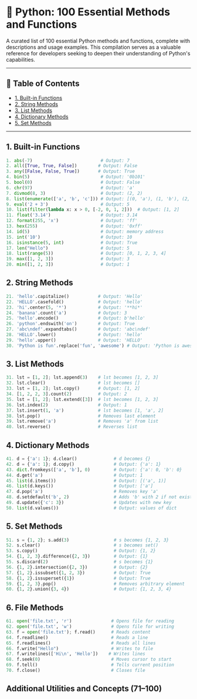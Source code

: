 
# 🐍 Python: 100 Essential Methods and Functions

A curated list of 100 essential Python methods and functions, complete with descriptions and usage examples. This compilation serves as a valuable reference for developers seeking to deepen their understanding of Python's capabilities.

---

## 📌 Table of Contents

- [1. Built-in Functions](#1-built-in-functions)
- [2. String Methods](#2-string-methods)
- [3. List Methods](#3-list-methods)
- [4. Dictionary Methods](#4-dictionary-methods)
- [5. Set Methods](#5-set-methods)

---

## 1. Built-in Functions

```python
1. abs(-7)                          # Output: 7
2. all([True, True, False])        # Output: False
3. any([False, False, True])       # Output: True
4. bin(5)                           # Output: '0b101'
5. bool(0)                          # Output: False
6. chr(97)                          # Output: 'a'
7. divmod(8, 3)                     # Output: (2, 2)
8. list(enumerate(['a', 'b', 'c'])) # Output: [(0, 'a'), (1, 'b'), (2, 'c')]
9. eval('2 + 3')                    # Output: 5
10. list(filter(lambda x: x > 0, [-2, 0, 1, 2]))  # Output: [1, 2]
11. float('3.14')                   # Output: 3.14
12. format(255, 'x')                # Output: 'ff'
13. hex(255)                        # Output: '0xff'
14. id(5)                           # Output: memory address
15. int('10')                       # Output: 10
16. isinstance(5, int)              # Output: True
17. len("Hello")                    # Output: 5
18. list(range(5))                  # Output: [0, 1, 2, 3, 4]
19. max([1, 2, 3])                  # Output: 3
20. min([1, 2, 3])                  # Output: 1
```

## 2. String Methods

```python
21. 'hello'.capitalize()           # Output: 'Hello'
22. 'HELLO'.casefold()             # Output: 'hello'
23. 'hi'.center(5, '*')            # Output: '**hi*'
24. 'banana'.count('a')            # Output: 3
25. 'hello'.encode()               # Output: b'hello'
26. 'python'.endswith('on')        # Output: True
27. 'abc\ndef'.expandtabs()        # Output: 'abc\ndef'
28. 'HELLO'.lower()                # Output: 'hello'
29. 'hello'.upper()                # Output: 'HELLO'
30. 'Python is fun'.replace('fun', 'awesome') # Output: 'Python is awesome'
```

## 3. List Methods

```python
31. lst = [1, 2]; lst.append(3)    # lst becomes [1, 2, 3]
32. lst.clear()                    # lst becomes []
33. lst = [1, 2]; lst.copy()       # Output: [1, 2]
34. [1, 2, 2, 3].count(2)          # Output: 2
35. lst = [1, 2]; lst.extend([3])  # lst becomes [1, 2, 3]
36. lst.index(2)                   # Output: 1
37. lst.insert(1, 'a')             # lst becomes [1, 'a', 2]
38. lst.pop()                      # Removes last element
39. lst.remove('a')                # Removes 'a' from list
40. lst.reverse()                  # Reverses list
```

## 4. Dictionary Methods

```python
41. d = {'a': 1}; d.clear()              # d becomes {}
42. d = {'a': 1}; d.copy()               # Output: {'a': 1}
43. dict.fromkeys(['a', 'b'], 0)         # Output: {'a': 0, 'b': 0}
44. d.get('a')                           # Output: 1
45. list(d.items())                      # Output: [('a', 1)]
46. list(d.keys())                       # Output: ['a']
47. d.pop('a')                           # Removes key 'a'
48. d.setdefault('b', 2)                 # Adds 'b' with 2 if not exists
49. d.update({'c': 3})                   # Updates with new key
50. list(d.values())                     # Output: values of dict
```

## 5. Set Methods

```python
51. s = {1, 2}; s.add(3)                 # s becomes {1, 2, 3}
52. s.clear()                            # s becomes set()
53. s.copy()                             # Output: {1, 2}
54. {1, 2, 3}.difference({2, 3})         # Output: {1}
55. s.discard(2)                         # s becomes {1}
56. {1, 2}.intersection({2, 3})          # Output: {2}
57. {1, 2}.issubset({1, 2, 3})           # Output: True
58. {1, 2}.issuperset({1})               # Output: True
59. {1, 2, 3}.pop()                      # Removes arbitrary element
60. {1, 2}.union({3, 4})                 # Output: {1, 2, 3, 4}
```

## 6. File Methods

```python
61. open('file.txt', 'r')               # Opens file for reading
62. open('file.txt', 'w')               # Opens file for writing
63. f = open('file.txt'); f.read()      # Reads content
64. f.readline()                        # Reads a line
65. f.readlines()                       # Reads all lines
66. f.write("Hello")                    # Writes to file
67. f.writelines(['Hi\n', 'Hello'])    # Writes lines
68. f.seek(0)                           # Moves cursor to start
69. f.tell()                            # Tells current position
70. f.close()                           # Closes file
```

## Additional Utilities and Concepts (71–100)

```python
